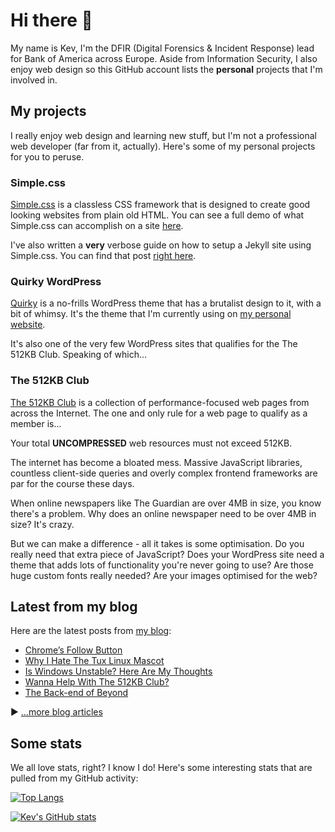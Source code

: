 # Hi there 👋

My name is Kev, I'm the DFIR (Digital Forensics & Incident Response) lead for Bank of America across Europe. Aside from Information Security, I also enjoy web design so this GitHub account lists the **personal** projects that I'm involved in.

## My projects

I really enjoy web design and learning new stuff, but I'm not a professional web developer (far from it, actually). Here's some of my personal projects for you to peruse.

### Simple.css

[Simple.css](https://simplecss.org) is a classless CSS framework that is designed to create good looking websites from plain old HTML. You can see a full demo of what Simple.css can accomplish on a site [here](https://simplecss.org/demo).

I've also written a **very** verbose guide on how to setup a Jekyll site using Simple.css. You can find that post [right here](https://kevq.uk/how-to-build-jekyll-site-simple-css/).

### Quirky WordPress

[Quirky](https://github.com/kevquirk/quirky-wordpress) is a no-frills WordPress theme that has a brutalist design to it, with a bit of whimsy. It's the theme that I'm currently using on [my personal website](https://kevq.uk).

It's also one of the very few WordPress sites that qualifies for the The 512KB Club. Speaking of which...

### The 512KB Club

[The 512KB Club](https://512kb.club) is a collection of performance-focused web pages from across the Internet. The one and only rule for a web page to qualify as a member is...

Your total **UNCOMPRESSED** web resources must not exceed 512KB.

The internet has become a bloated mess. Massive JavaScript libraries, countless client-side queries and overly complex frontend frameworks are par for the course these days.

When online newspapers like The Guardian are over 4MB in size, you know there's a problem. Why does an online newspaper need to be over 4MB in size? It's crazy.

But we can make a difference - all it takes is some optimisation. Do you really need that extra piece of JavaScript? Does your WordPress site need a theme that adds lots of functionality you're never going to use? Are those huge custom fonts really needed? Are your images optimised for the web?

## Latest from my blog

Here are the latest posts from [my blog](https://kevq.uk/blog):

<!-- BLOG-POST-LIST:START -->
- [Chrome’s Follow Button](https://kevq.uk/notes/chromes-follow-button/)
- [Why I Hate The Tux Linux Mascot](https://kevq.uk/notes/why-i-hate-the-tux-linux-mascot/)
- [Is Windows Unstable? Here Are My Thoughts](https://kevq.uk/is-windows-unstable-here-are-my-thoughts/)
- [Wanna Help With The 512KB Club?](https://kevq.uk/notes/wanna-help-with-the-512kb-club/)
- [The Back-end of Beyond](https://kevq.uk/the-back-end-of-beyond/)
<!-- BLOG-POST-LIST:END -->

▶ [...more blog articles](https://kevq.uk/blog)


## Some stats

We all love stats, right? I know I do! Here's some interesting stats that are pulled from my GitHub activity:

[![Top Langs](https://github-readme-stats.vercel.app/api/top-langs/?username=kevquirk)](https://github.com/anuraghazra/github-readme-stats)

[![Kev's GitHub stats](https://github-readme-stats.vercel.app/api?username=kevquirk)](https://github.com/kevquirk)

